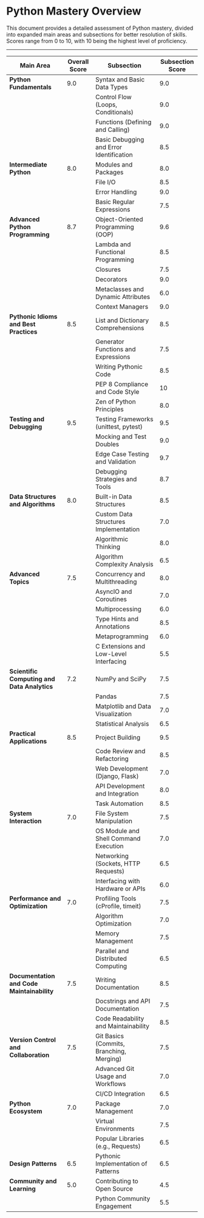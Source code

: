 # Python Mastery Overview

This document provides a detailed assessment of Python mastery, divided into expanded main areas and subsections for better resolution of skills. Scores range from 0 to 10, with 10 being the highest level of proficiency.

---

| **Main Area**                          | **Overall Score** | **Subsection**                           | **Subsection Score** |
|----------------------------------------|-------------------|------------------------------------------|----------------------|
| **Python Fundamentals**                | 9.0               | Syntax and Basic Data Types              | 9.0                  |
|                                        |                   | Control Flow (Loops, Conditionals)       | 9.0                  |
|                                        |                   | Functions (Defining and Calling)         | 9.0                  |
|                                        |                   | Basic Debugging and Error Identification | 8.5                  |
| **Intermediate Python**                | 8.0               | Modules and Packages                     | 8.0                  |
|                                        |                   | File I/O                                 | 8.5                  |
|                                        |                   | Error Handling                           | 9.0                  |
|                                        |                   | Basic Regular Expressions                | 7.5                  |
| **Advanced Python Programming**        | 8.7               | Object-Oriented Programming (OOP)        | 9.6                  |
|                                        |                   | Lambda and Functional Programming        | 8.5                  |
|                                        |                   | Closures                                 | 7.5                  |
|                                        |                   | Decorators                               | 9.0                  |
|                                        |                   | Metaclasses and Dynamic Attributes       | 6.0                  |
|                                        |                   | Context Managers                         | 9.0                  |
| **Pythonic Idioms and Best Practices** | 8.5               | List and Dictionary Comprehensions       | 8.5                  |
|                                        |                   | Generator Functions and Expressions      | 7.5                  |
|                                        |                   | Writing Pythonic Code                    | 8.5                  |
|                                        |                   | PEP 8 Compliance and Code Style          | 10                   |
|                                        |                   | Zen of Python Principles                 | 8.0                  |
| **Testing and Debugging**              | 9.5               | Testing Frameworks (unittest, pytest)    | 9.5                  |
|                                        |                   | Mocking and Test Doubles                 | 9.0                  |
|                                        |                   | Edge Case Testing and Validation         | 9.7                  |
|                                        |                   | Debugging Strategies and Tools           | 8.7                  |
| **Data Structures and Algorithms**     | 8.0               | Built-in Data Structures                 | 8.5                  |
|                                        |                   | Custom Data Structures Implementation    | 7.0                  |
|                                        |                   | Algorithmic Thinking                     | 8.0                  |
|                                        |                   | Algorithm Complexity Analysis            | 6.5                  |
| **Advanced Topics**                    | 7.5               | Concurrency and Multithreading           | 8.0                  |
|                                        |                   | AsyncIO and Coroutines                   | 7.0                  |
|                                        |                   | Multiprocessing                          | 6.0                  |
|                                        |                   | Type Hints and Annotations               | 8.5                  |
|                                        |                   | Metaprogramming                          | 6.0                  |
|                                        |                   | C Extensions and Low-Level Interfacing   | 5.5                  |
| **Scientific Computing and Data Analytics** | 7.2           | NumPy and SciPy                          | 7.5                  |
|                                        |                   | Pandas                                   | 7.5                  |
|                                        |                   | Matplotlib and Data Visualization        | 7.0                  |
|                                        |                   | Statistical Analysis                     | 6.5                  |
| **Practical Applications**             | 8.5               | Project Building                         | 9.5                  |
|                                        |                   | Code Review and Refactoring              | 8.5                  |
|                                        |                   | Web Development (Django, Flask)          | 7.0                  |
|                                        |                   | API Development and Integration          | 8.0                  |
|                                        |                   | Task Automation                          | 8.5                  |
| **System Interaction**                 | 7.0               | File System Manipulation                 | 7.5                  |
|                                        |                   | OS Module and Shell Command Execution    | 7.0                  |
|                                        |                   | Networking (Sockets, HTTP Requests)      | 6.5                  |
|                                        |                   | Interfacing with Hardware or APIs        | 6.0                  |
| **Performance and Optimization**       | 7.0               | Profiling Tools (cProfile, timeit)       | 7.5                  |
|                                        |                   | Algorithm Optimization                   | 7.0                  |
|                                        |                   | Memory Management                        | 7.5                  |
|                                        |                   | Parallel and Distributed Computing       | 6.5                  |
| **Documentation and Code Maintainability** | 7.5           | Writing Documentation                    | 8.5                  |
|                                        |                   | Docstrings and API Documentation         | 7.5                  |
|                                        |                   | Code Readability and Maintainability     | 8.5                  |
| **Version Control and Collaboration**  | 7.5               | Git Basics (Commits, Branching, Merging) | 7.5                  |
|                                        |                   | Advanced Git Usage and Workflows         | 7.0                  |
|                                        |                   | CI/CD Integration                        | 6.5                  |
| **Python Ecosystem**                   | 7.0               | Package Management                       | 7.0                  |
|                                        |                   | Virtual Environments                     | 7.5                  |
|                                        |                   | Popular Libraries (e.g., Requests)       | 6.5                  |
| **Design Patterns**                    | 6.5               | Pythonic Implementation of Patterns      | 6.5                  |
| **Community and Learning**             | 5.0               | Contributing to Open Source              | 4.5                  |
|                                        |                   | Python Community Engagement              | 5.5                  |
